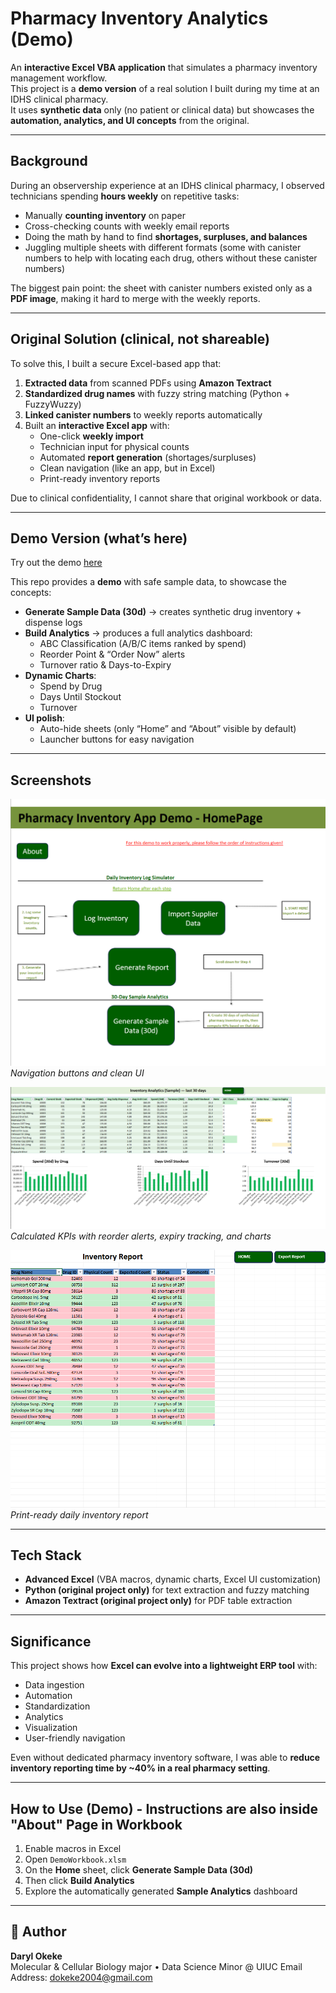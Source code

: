 # Pharmacy Inventory Analytics (Demo)

An **interactive Excel VBA application** that simulates a pharmacy inventory management workflow.  
This project is a **demo version** of a real solution I built during my time at an IDHS clinical pharmacy.  
It uses **synthetic data** only (no patient or clinical data) but showcases the **automation, analytics, and UI concepts** from the original.

---

##  Background

During an observership experience at an IDHS clinical pharmacy, I observed technicians spending **hours weekly** on repetitive tasks:

- Manually **counting inventory** on paper
- Cross-checking counts with weekly email reports
- Doing the math by hand to find **shortages, surpluses, and balances**
- Juggling multiple sheets with different formats (some with canister numbers to help with locating each drug, others without these canister numbers)


The biggest pain point: the sheet with canister numbers existed only as a **PDF image**, making it hard to merge with the weekly reports.

---

##  Original Solution (clinical, not shareable)

To solve this, I built a secure Excel-based app that:

1. **Extracted data** from scanned PDFs using **Amazon Textract**
2. **Standardized drug names** with fuzzy string matching (Python + FuzzyWuzzy)
3. **Linked canister numbers** to weekly reports automatically
4. Built an **interactive Excel app** with:
   - One-click **weekly import**  
   - Technician input for physical counts  
   - Automated **report generation** (shortages/surpluses)  
   - Clean navigation (like an app, but in Excel)  
   - Print-ready inventory reports

 Due to clinical confidentiality, I cannot share that original workbook or data.

---

##  Demo Version (what’s here)

Try out the demo [here](https://github.com/DarylOkeke/pharmacy_inventory_app/releases/tag/v1.0.0)

This repo provides a **demo** with safe sample data, to showcase the concepts:

- **Generate Sample Data (30d)** → creates synthetic drug inventory + dispense logs
- **Build Analytics** → produces a full analytics dashboard:
  - ABC Classification (A/B/C items ranked by spend)
  - Reorder Point & “Order Now” alerts
  - Turnover ratio & Days-to-Expiry
- **Dynamic Charts**:
  - Spend by Drug
  - Days Until Stockout
  - Turnover
- **UI polish**:
  - Auto-hide sheets (only “Home” and “About” visible by default)
   - Launcher buttons for easy navigation

---

##  Screenshots

![Home screen](screenshots/home_page.png)  
*Navigation buttons and clean UI*

![Analytics table](screenshots/analytics.png)  
*Calculated KPIs with reorder alerts, expiry tracking, and charts*

![Report sheet](screenshots/daily_report.png)  
*Print-ready daily inventory report*

---

## Tech Stack

- **Advanced Excel** (VBA macros, dynamic charts, Excel UI customization)
- **Python (original project only)** for text extraction and fuzzy matching
- **Amazon Textract (original project only)** for PDF table extraction

---

## Significance

This project shows how **Excel can evolve into a lightweight ERP tool** with:

- Data ingestion
- Automation
- Standardization
- Analytics
- Visualization
- User-friendly navigation

Even without dedicated pharmacy inventory software, I was able to **reduce inventory reporting time by ~40% in a real pharmacy setting**.

---

## How to Use (Demo) - Instructions are also inside "About" Page in Workbook

1. Enable macros in Excel
2. Open `DemoWorkbook.xlsm`
3. On the **Home** sheet, click **Generate Sample Data (30d)**
4. Then click **Build Analytics**
5. Explore the automatically generated **Sample Analytics** dashboard

---

## 👤 Author

**Daryl Okeke**  
  Molecular & Cellular Biology major • Data Science Minor @ UIUC
  Email Address: [dokeke2004@gmail.com](mailto:dokeke2004@gmail.com)


